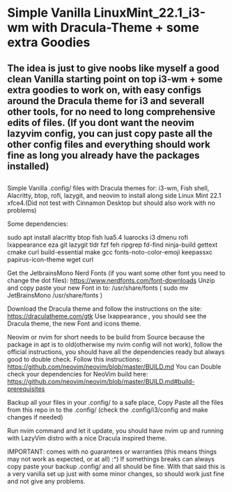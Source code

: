 #  Simple Vanilla LinuxMint_22.1_i3-wm with Dracula-Theme + some extra Goodies #

## The idea is just to give noobs like myself a good clean Vanilla starting point on top i3-wm + some extra goodies to work on, with easy configs around the Dracula theme for i3 and severall other tools, for no need to long comprehensive edits of files. (If you dont want the neovim lazyvim config, you can just copy paste all the other config files and everything should work fine as long you already have the packages installed)
##
Simple Vanilla .config/ files with Dracula themes for: i3-wm, Fish shell, Alacritty, btop, rofi, lazygit, and neovim to install along side Linux Mint 22.1 xfce4.(Did not test with Cinnamon Desktop but should also work with no problems)

Some dependencies:

sudo apt install alacritty btop fish lua5.4 luarocks i3 dmenu rofi lxappearance eza git lazygit tldr fzf feh ripgrep fd-find ninja-build gettext cmake curl build-essential make gcc fonts-noto-color-emoji keepassxc papirus-icon-theme wget curl  

Get the JetbrainsMono Nerd Fonts (if you want some other font you need to change the dot files):
https://www.nerdfonts.com/font-downloads
 Unzip and copy paste your new Font in to:  /usr/share/fonts ( sudo mv JetBrainsMono /usr/share/fonts )

Download the Dracula theme and follow the instructions on the site:
https://draculatheme.com/gtk
 Use lxappearance , you should see the Dracula theme, the new Font and icons theme.

Neovim or nvim for short needs to be build from Source because the package in apt is to old(otherwise my nvim config will not work), follow the official instructions, you should have all the dependencies ready but always good to double check.
Follow this instructions:
https://github.com/neovim/neovim/blob/master/BUILD.md
You can Double check your dependencies for NeoVim build here:
https://github.com/neovim/neovim/blob/master/BUILD.md#build-prerequisites

Backup all your files in your .config/ to a safe place, Copy Paste all the files from this repo in to the .config/ (check the .config/i3/config and make changes if needed)

Run nvim command and let it update, you should have nvim up and running with LazyVim distro with a nice Dracula inspired theme.

IMPORTANT: comes with no guarantees or warranties (this means things may not work as expected, or at all) :^) If somethings breaks can always copy paste your backup .config/ and all should be fine. With that said this is a very vanilla set up just with some minor changes, so should work just fine and not give any problems.
